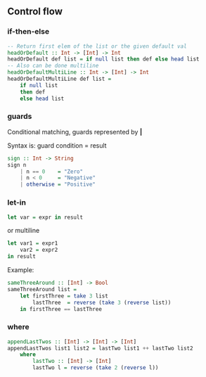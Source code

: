 ## Control flow

### if-then-else
```Haskell
-- Return first elem of the list or the given default val
headOrDefault :: Int -> [Int] -> Int
headOrDefault def list = if null list then def else head list
-- Also can be done multiline
headOrDefaultMultiLine :: Int -> [Int] -> Int
headOrDefaultMultiLine def list =
    if null list
    then def
    else head list
```

### guards
Conditional matching, guards represented by **|**

Syntax is: guard condition = result

```Haskell
sign :: Int -> String
sign n
    | n == 0    = "Zero"
    | n < 0     = "Negative"
    | otherwise = "Positive"
```

### let-in
```Haskell
let var = expr in result
```
or multiline
```Haskell
let var1 = expr1
    var2 = expr2
in result
```
Example:
```Haskell
sameThreeAround :: [Int] -> Bool
sameThreeAround list =
    let firstThree = take 3 list
        lastThree  = reverse (take 3 (reverse list))
    in firstThree == lastThree
```

### where
```Haskell
appendLastTwos :: [Int] -> [Int] -> [Int]
appendLastTwos list1 list2 = lastTwo list1 ++ lastTwo list2
    where
        lastTwo :: [Int] -> [Int]
        lastTwo l = reverse (take 2 (reverse l))
```